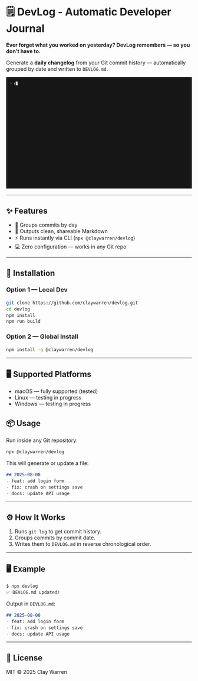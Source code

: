 # 🗒️ DevLog - Automatic Developer Journal

**Ever forget what you worked on yesterday? DevLog remembers — so you don’t have to.**

Generate a **daily changelog** from your Git commit history — automatically grouped by date and written to `DEVLOG.md`.

![Demo](demo.gif)

---

## ✨ Features
- 📅 Groups commits by day
- 📝 Outputs clean, shareable Markdown
- ⚡ Runs instantly via CLI (`npx @claywarren/devlog`)
- 💻 Zero configuration — works in any Git repo

---

## 🚀 Installation

### Option 1 — Local Dev
```bash
git clone https://github.com/claywarren/devlog.git
cd devlog
npm install
npm run build
````

### Option 2 — Global Install

```bash
npm install -g @claywarren/devlog 
```

---

## 🖥 Supported Platforms

- macOS — fully supported (tested)  
- Linux — testing in progress  
- Windows — testing in progress  


## 📦 Usage

Run inside any Git repository:

```bash
npx @claywarren/devlog
```

This will generate or update a file:

```markdown
## 2025-08-08
- feat: add login form
- fix: crash on settings save
- docs: update API usage
```

---

## ⚙️ How It Works

1. Runs `git log` to get commit history.
2. Groups commits by commit date.
3. Writes them to `DEVLOG.md` in reverse chronological order.

---

## 🖥 Example

```bash
$ npx devlog
✅ DEVLOG.md updated!
```

Output in `DEVLOG.md`:

```markdown
## 2025-08-08
- feat: add login form
- fix: crash on settings save
- docs: update API usage
```

---

## 📜 License

MIT © 2025 Clay Warren
